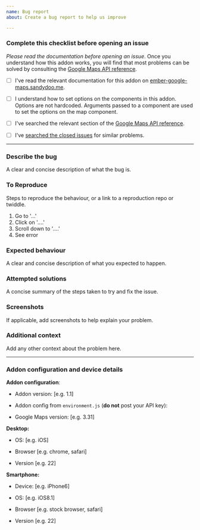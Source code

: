 ```yaml
---
name: Bug report
about: Create a bug report to help us improve

---
```


### Complete this checklist before opening an issue

*Please read the documentation before opening an issue*. Once you understand how this addon works, you will find that most problems can be solved by consulting the [Google Maps API reference](https://developers.google.com/maps/documentation/javascript/reference/3.exp/).

* [ ] I've read the relevant documentation for this addon on [ember-google-maps.sandydoo.me](https://ember-google-maps.sandydoo.me/docs/getting-started).

* [ ] I understand how to set options on the components in this addon. Options are not hardcoded. Arguments passed to a component are used to set the options on the map component.

* [ ] I've searched the relevant section of the [Google Maps API reference](https://developers.google.com/maps/documentation/javascript/reference/3.exp/).

* [ ] I've [searched the closed issues](https://github.com/sandydoo/ember-google-maps/issues?q=is%3Aissue+is%3Aclosed) for similar problems.

--------------------------------------------------------------------------------

### Describe the bug
A clear and concise description of what the bug is.

### To Reproduce
Steps to reproduce the behaviour, or a link to a reproduction repo or twiddle.

1. Go to '...'
2. Click on '....'
3. Scroll down to '....'
4. See error

### Expected behaviour
A clear and concise description of what you expected to happen.

### Attempted solutions
A concise summary of the steps taken to try and fix the issue.

### Screenshots
If applicable, add screenshots to help explain your problem.

### Additional context
Add any other context about the problem here.

--------------------------------------------------------------------------------

### Addon configuration and device details

**Addon configuration**:

 - Addon version: [e.g. 1.1]
 
 - Addon config from `environment.js` (**do not** post your API key): 
 
 - Google Maps version: [e.g. 3.31]
 
**Desktop:**
 - OS: [e.g. iOS]
 
 - Browser [e.g. chrome, safari]
 
 - Version [e.g. 22]

**Smartphone:**
 - Device: [e.g. iPhone6]
 
 - OS: [e.g. iOS8.1]
 
 - Browser [e.g. stock browser, safari]
 
 - Version [e.g. 22]
